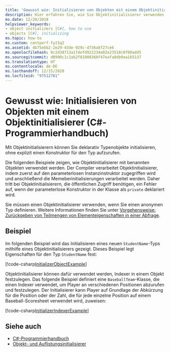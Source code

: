 ```yaml
---
title: 'Gewusst wie: Initialisieren von Objekten mit einem Objektinitialisierer – C#-Programmierhandbuch'
description: Hier erfahren Sie, wie Sie Objektinitialisierer verwenden, um Typobjekte in C# zu initialisieren, ohne einen Konstruktor aufzurufen. Verwenden Sie einen Objektinitialisierer, um einen anonymen Typ zu definieren.
ms.date: 12/20/2018
helpviewer_keywords:
- object initializers [C#], how to use
- objects [C#], initializing
ms.topic: how-to
ms.custom: contperf-fy21q2
ms.assetid: 4b75ebb2-2e29-43de-929c-d736a8f27ce6
ms.openlocfilehash: 0c2d38713a1fdefd922234a02e23518c0f00add5
ms.sourcegitcommit: d0990c1c1ab2f81908360f47eafa8db9aa165137
ms.translationtype: HT
ms.contentlocale: de-DE
ms.lasthandoff: 12/15/2020
ms.locfileid: "97512781"
---
```

# <a name="how-to-initialize-objects-by-using-an-object-initializer-c-programming-guide"></a>Gewusst wie: Initialisieren von Objekten mit einem Objektinitialisierer (C#-Programmierhandbuch)

Mit Objektinitialisierern können Sie deklarativ Typenobjekte initialisieren, ohne explizit einen Konstruktor für den Typ aufzurufen.  
  
Die folgenden Beispiele zeigen, wie Objektinitialisierer mit benannten Objekten verwendet werden. Der Compiler verarbeitet Objektinitialisierer, indem zuerst auf den parameterlosen Instanzinstruktor zugegriffen wird und anschließend die Memeberinitialisierungen verarbeitet werden. Daher tritt bei Objektinitialisierern, die öffentlichen Zugriff benötigen, ein Fehler auf, wenn der parameterlose Konstruktor in der Klasse als `private` deklariert wird.
  
Sie müssen einen Objektinitialisierer verwenden, wenn Sie einen anonymen Typ definieren. Weitere Informationen finden Sie unter [Vorgehensweise: Zurückgeben von Teilmengen von Elementeigenschaften in einer Abfrage](how-to-return-subsets-of-element-properties-in-a-query.md).  
  
## <a name="example"></a>Beispiel  

Im folgenden Beispiel wird das Initialisieren eines neuen `StudentName`-Typs mithilfe eines Objektinitialisierers gezeigt. Dieses Beispiel legt Eigenschaften für den Typ `StudentName` fest:
  
[!code-csharp[InitializerObjectExample](../../../../samples/snippets/csharp/programming-guide/classes-and-structs/object-collection-initializers/HowToObjectInitializers.cs#HowToObjectInitializers)]  

Objektinitialisierer können dafür verwendet werden, Indexer in einem Objekt festzulegen. Das folgende Beispiel definiert eine `BaseballTeam`-Klasse, die einen Indexer verwendet, um Player an verschiedenen Positionen abzurufen und festzulegen. Der Initialisierer kann Player auf Grundlage der Abkürzung für die Position oder der Zahl, die für jede einzelne Position auf einem Baseball-Scoresheet verwendet wird, zuweisen:

[!code-csharp[InitializerIndexerExample](../../../../samples/snippets/csharp/programming-guide/classes-and-structs/object-collection-initializers/HowToIndexInitializer.cs#HowToIndexInitializer)]  

## <a name="see-also"></a>Siehe auch

- [C#-Programmierhandbuch](../index.md)
- [Objekt- und Auflistungsinitialisierer](object-and-collection-initializers.md)
